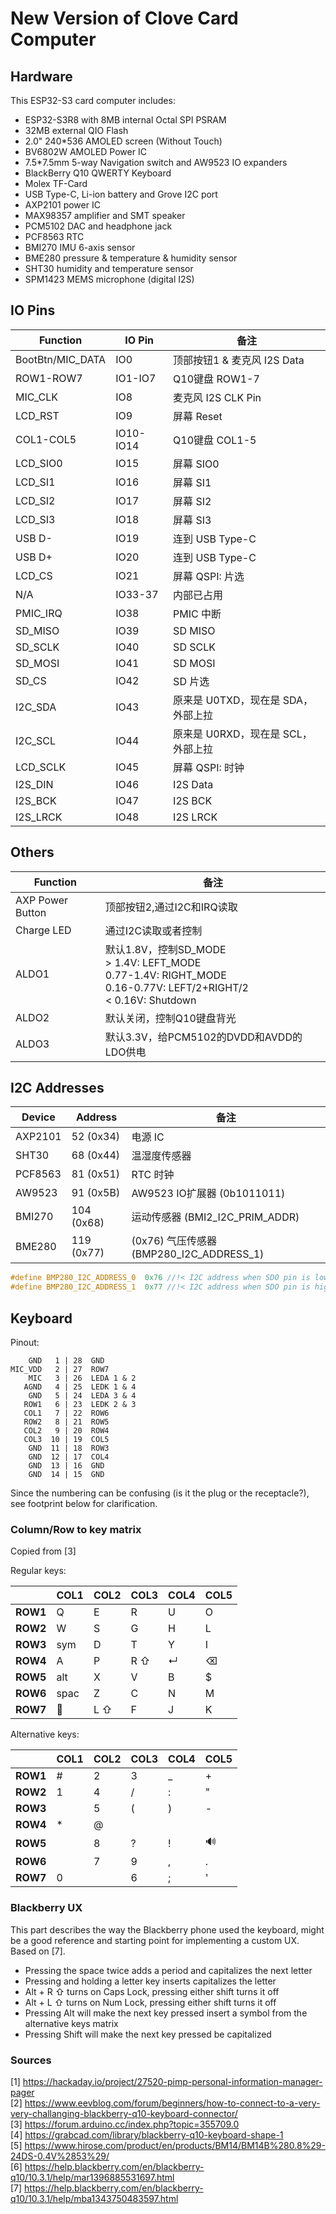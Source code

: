 # New Version of Clove Card Computer

## Hardware

This ESP32-S3 card computer includes:

* ESP32-S3R8 with 8MB internal Octal SPI PSRAM
* 32MB external QIO Flash
* 2.0" 240*536 AMOLED screen (Without Touch)
* BV6802W AMOLED Power IC
* 7.5*7.5mm 5-way Navigation switch and AW9523 IO expanders
* BlackBerry Q10 QWERTY Keyboard
* Molex TF-Card
* USB Type-C, Li-ion battery and Grove I2C port
* AXP2101 power IC
* MAX98357 amplifier and SMT speaker
* PCM5102 DAC and headphone jack
* PCF8563 RTC
* BMI270 IMU 6-axis sensor
* BME280 pressure & temperature & humidity sensor
* SHT30 humidity and temperature sensor
* SPM1423 MEMS microphone (digital I2S)


## IO Pins


| Function | IO Pin | 备注 |
| -- | -- | -- |
| BootBtn/MIC_DATA | IO0 | 顶部按钮1 & 麦克风 I2S Data |
| ROW1-ROW7 | IO1-IO7 | Q10键盘 ROW1-7 |
| MIC_CLK | IO8 | 麦克风 I2S CLK Pin |
| LCD_RST | IO9 | 屏幕 Reset |
| COL1-COL5 | IO10-IO14 | Q10键盘 COL1-5 |
| LCD_SIO0 | IO15 | 屏幕 SIO0 |
| LCD_SI1  | IO16 | 屏幕 SI1 |
| LCD_SI2  | IO17 | 屏幕 SI2 |
| LCD_SI3  | IO18 | 屏幕 SI3 |
| USB D- | IO19 | 连到 USB Type-C |
| USB D+ | IO20 | 连到 USB Type-C |
| LCD_CS | IO21 | 屏幕 QSPI: 片选 |
| N/A | IO33-37 | 内部已占用 |
| PMIC_IRQ | IO38 | PMIC 中断 |
| SD_MISO | IO39 | SD MISO |
| SD_SCLK | IO40 | SD SCLK |
| SD_MOSI | IO41 | SD MOSI |
| SD_CS   | IO42 | SD 片选 |
| I2C_SDA | IO43 | 原来是 U0TXD，现在是 SDA，外部上拉 |
| I2C_SCL | IO44 | 原来是 U0RXD，现在是 SCL，外部上拉 |
| LCD_SCLK| IO45 | 屏幕 QSPI: 时钟 |
| I2S_DIN | IO46 | I2S Data |
| I2S_BCK | IO47 | I2S BCK  |
| I2S_LRCK| IO48 | I2S LRCK |

## Others


| Function | 备注 |
| -- | -- |
| AXP Power Button | 顶部按钮2,通过I2C和IRQ读取 |
| Charge LED | 通过I2C读取或者控制 |
| ALDO1 | 默认1.8V，控制SD_MODE<br> > 1.4V: LEFT_MODE<br>0.77-1.4V: RIGHT_MODE<br>0.16-0.77V: LEFT/2+RIGHT/2<br>< 0.16V: Shutdown |
| ALDO2 | 默认关闭，控制Q10键盘背光 |
| ALDO3 | 默认3.3V，给PCM5102的DVDD和AVDD的LDO供电 |

## I2C Addresses


| Device | Address | 备注 |
| -- | -- | -- |
| AXP2101 | 52 (0x34)  | 电源 IC |
| SHT30   | 68 (0x44)  | 温湿度传感器 |
| PCF8563 | 81 (0x51)  | RTC 时钟 |
| AW9523  | 91 (0x5B)  | AW9523 IO扩展器 (0b1011011) |
| BMI270  | 104 (0x68) |  运动传感器 (BMI2_I2C_PRIM_ADDR) |
| BME280  | 119 (0x77) | (0x76) 气压传感器 (BMP280_I2C_ADDRESS_1) |

```C
#define BMP280_I2C_ADDRESS_0  0x76 //!< I2C address when SDO pin is low
#define BMP280_I2C_ADDRESS_1  0x77 //!< I2C address when SDO pin is high
```

## Keyboard


Pinout:
```
    GND   1 | 28  GND
MIC_VDD   2 | 27  ROW7
    MIC   3 | 26  LEDA 1 & 2
   AGND   4 | 25  LEDK 1 & 4
    GND   5 | 24  LEDA 3 & 4
   ROW1   6 | 23  LEDK 2 & 3
   COL1   7 | 22  ROW6
   ROW2   8 | 21  ROW5
   COL2   9 | 20  ROW4
   COL3  10 | 19  COL5
    GND  11 | 18  ROW3
    GND  12 | 17  COL4
    GND  13 | 16  GND
    GND  14 | 15  GND
```

Since the numbering can be confusing (is it the plug or the receptacle?), see footprint below for clarification.


### Column/Row to key matrix

Copied from [3]

Regular keys:

|          | COL1 | COL2 | COL3 | COL4 | COL5 | 
|----------|------|------|------|------|------| 
| **ROW1** | Q    | E    | R    | U    | O    |
| **ROW2** | W    | S    | G    | H    | L    |
| **ROW3** | sym  | D    | T    | Y    | I    |
| **ROW4** | A    | P    | R ⇧  | ↵    | ⌫   |
| **ROW5** | alt  | X    | V    | B    | $    |
| **ROW6** | spac | Z    | C    | N    | M    |
| **ROW7** | 🎤   | L ⇧  | F    | J    | K    |

Alternative keys:

|          | COL1 | COL2 | COL3 | COL4 | COL5 |
|----------|------|------|------|------|------|
| **ROW1** |   #  |   2  |   3  |   _  |   +  |
| **ROW2** |   1  |   4  |   /  |   :  |   "  |
| **ROW3** |      |   5  |   (  |   )  |   -  |
| **ROW4** |   *  |   @  |      |      |      |
| **ROW5** |      |   8  |   ?  |   !  |  🔊  |
| **ROW6** |      |   7  |   9  |   ,  |   .  |
| **ROW7** |   0  |      |   6  |   ;  |   '  |

### Blackberry UX

This part describes the way the Blackberry phone used the keyboard, might be a good reference and starting point for implementing a custom UX. Based on [7].

- Pressing the space twice adds a period and capitalizes the next letter
- Pressing and holding a letter key inserts capitalizes the letter
- Alt + R ⇧ turns on Caps Lock, pressing either shift turns it off
- Alt + L ⇧ turns on Num Lock, pressing either shift turns it off
- Pressing Alt will make the next key pressed insert a symbol from the alternative keys matrix
- Pressing Shift will make the next key pressed be capitalized


### Sources

[1] https://hackaday.io/project/27520-pimp-personal-information-manager-pager  
[2] https://www.eevblog.com/forum/beginners/how-to-connect-to-a-very-very-challanging-blackberry-q10-keyboard-connector/  
[3] https://forum.arduino.cc/index.php?topic=355709.0  
[4] https://grabcad.com/library/blackberry-q10-keyboard-shape-1  
[5] https://www.hirose.com/product/en/products/BM14/BM14B%280.8%29-24DS-0.4V%2853%29/  
[6] https://help.blackberry.com/en/blackberry-q10/10.3.1/help/mar1396885531697.html  
[7] https://help.blackberry.com/en/blackberry-q10/10.3.1/help/mba1343750483597.html   
